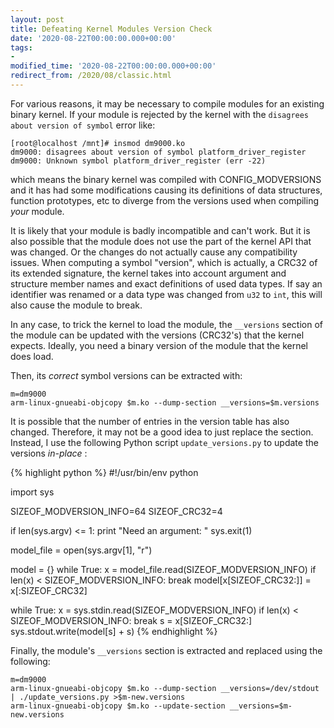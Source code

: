 ```yaml
---
layout: post
title: Defeating Kernel Modules Version Check
date: '2020-08-22T00:00:00.000+00:00'
tags:
- 
modified_time: '2020-08-22T00:00:00.000+00:00'
redirect_from: /2020/08/classic.html
---
```


For various reasons, it may be necessary to compile modules for an existing binary kernel.
If your module is rejected by the kernel with the  `disagrees about version of symbol`  error like:

~~~
[root@localhost /mnt]# insmod dm9000.ko
dm9000: disagrees about version of symbol platform_driver_register
dm9000: Unknown symbol platform_driver_register (err -22)
~~~

which means the binary kernel was compiled with CONFIG_MODVERSIONS and it has had some modifications causing its definitions of data structures, function prototypes, etc to diverge from the versions used when compiling  _your_  module.

It is likely that your module is badly incompatible and can't work. But it is also possible that the module
does not use the part of the kernel API that was changed. Or the changes do not actually cause any compatibility issues.
When computing a symbol "version", which is actually, a CRC32
of its extended signature, the kernel takes into account argument and structure member names and exact definitions of 
used data types. If say an identifier was renamed or a data type was changed from `u32` to `int`, this will also cause 
the module to break. 

In any case, to trick the kernel to load the module, the `__versions` section of the module can be updated with the versions (CRC32's) that the kernel expects. Ideally, you need a binary version of the module that the kernel does load.

Then, its  _correct_  symbol versions can be extracted with:

~~~
m=dm9000
arm-linux-gnueabi-objcopy $m.ko --dump-section __versions=$m.versions
~~~

It is possible that the number of entries in the version table has also changed. Therefore, it may not be a good idea to just replace the section. Instead, I use the following Python script `update_versions.py` to update the versions  _in-place_ :

{% highlight python %}
#!/usr/bin/env python

import sys

SIZEOF_MODVERSION_INFO=64
SIZEOF_CRC32=4

if len(sys.argv) <= 1:
	print "Need an argument: <model-file>"
	sys.exit(1)

model_file = open(sys.argv[1], "r")

model = {}
while True:
	x = model_file.read(SIZEOF_MODVERSION_INFO)
	if len(x) < SIZEOF_MODVERSION_INFO:
		break
	model[x[SIZEOF_CRC32:]] = x[:SIZEOF_CRC32]

while True:
	x = sys.stdin.read(SIZEOF_MODVERSION_INFO)
	if len(x) < SIZEOF_MODVERSION_INFO:
		break
	s = x[SIZEOF_CRC32:]
	sys.stdout.write(model[s] + s)
{% endhighlight %}

Finally, the module's `__versions` section is extracted and replaced using the following:

~~~
m=dm9000
arm-linux-gnueabi-objcopy $m.ko --dump-section __versions=/dev/stdout | ./update_versions.py >$m-new.versions
arm-linux-gnueabi-objcopy $m.ko --update-section __versions=$m-new.versions
~~~
